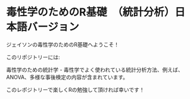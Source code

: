 # 毒性学のためのR基礎　（統計分析）日本語バージョン
ジェイソンの毒性学のためのR基礎へようこそ！

このリポジトリーには:

毒性学のための統計学 - 毒性学でよく使われている統計分析方法、例えば、ANOVA、多様な事後検定の内容が含まれています。

このレポジトリーで楽しくRの勉強して頂ければ幸いです！
